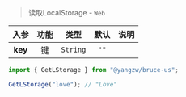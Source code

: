> 读取LocalStorage - `Web`

入参|功能|类型|默认|说明
:-:|:-:|:-:|:-:|-
**key**|键|`String`|`""`

```js
import { GetLStorage } from "@yangzw/bruce-us";

GetLStorage("love"); // "Love"
```